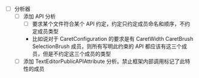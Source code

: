 ﻿
- [ ] 分析器
  - [ ] 添加 API 分析
    - [ ] 要求某个文件符合某个 API 约定，约定只约定成员命名和顺序，不约定成员类型
    - 比如说对于 CaretConfiguration 的要求是有 CaretWidth CaretBrush SelectionBrush 成员，则所有写明此约束的 API 都应该有这三个成员，但是不约定这三个成员的类型
  - [ ] 添加 TextEditorPublicAPIAttribute 分析。禁止框架内部调用标记了此特性的成员